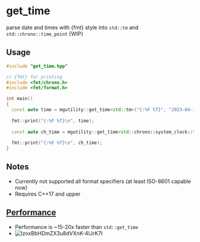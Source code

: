 # get_time
parse date and times with {fmt} style into `std::tm` and `std::chrono::time_point` {WIP} 

## Usage
```C++
#include "get_time.hpp"

// {fmt} for printing
#include <fmt/chrono.h>
#include <fmt/format.h>

int main()
{
  const auto time = mgutility::get_time<std::tm>("{:%F %T}", "2023-04-16 00:05:23");
  
  fmt::print("{:%F %T}\n", time);
  
  const auto ch_time = mgutility::get_time<std::chrono::system_clock::time_point>("{:%F %T}", "2023-04-16 00:05:23");
  
  fmt::print("{:%F %T}\n", ch_time);
}
```

## Notes
- Currently not supported all format specifiers (at least ISO-8601 capable now)
- Requires C++17 and upper

## [Performance](https://quick-bench.com/q/iaSDXnfdNtT5zlDPrJB0w6xkZfs)
- Performance is ~15-20x faster than `std::get_time`
- ![IzoxBbHDmZX3u8dVXnK-4IJrK7I](https://user-images.githubusercontent.com/12413639/232256177-375e48c7-7456-4c92-b997-c4d4b7c1f39e.png)

